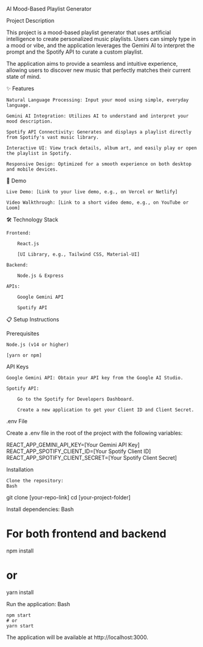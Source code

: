 AI Mood-Based Playlist Generator

Project Description

This project is a mood-based playlist generator that uses artificial intelligence to create personalized music playlists. Users can simply type in a mood or vibe, and the application leverages the Gemini AI to interpret the prompt and the Spotify API to curate a custom playlist.

The application aims to provide a seamless and intuitive experience, allowing users to discover new music that perfectly matches their current state of mind.

✨ Features

    Natural Language Processing: Input your mood using simple, everyday language.

    Gemini AI Integration: Utilizes AI to understand and interpret your mood description.

    Spotify API Connectivity: Generates and displays a playlist directly from Spotify's vast music library.

    Interactive UI: View track details, album art, and easily play or open the playlist in Spotify.

    Responsive Design: Optimized for a smooth experience on both desktop and mobile devices.

🚀 Demo

    Live Demo: [Link to your live demo, e.g., on Vercel or Netlify]

    Video Walkthrough: [Link to a short video demo, e.g., on YouTube or Loom]

🛠️ Technology Stack

    Frontend:

        React.js

        [UI Library, e.g., Tailwind CSS, Material-UI]

    Backend:

        Node.js & Express

    APIs:

        Google Gemini API

        Spotify API

📋 Setup Instructions

Prerequisites

    Node.js (v14 or higher)

    [yarn or npm]

API Keys

    Google Gemini API: Obtain your API key from the Google AI Studio.

    Spotify API:

        Go to the Spotify for Developers Dashboard.

        Create a new application to get your Client ID and Client Secret.

.env File

Create a .env file in the root of the project with the following variables:

REACT_APP_GEMINI_API_KEY=[Your Gemini API Key]
REACT_APP_SPOTIFY_CLIENT_ID=[Your Spotify Client ID]
REACT_APP_SPOTIFY_CLIENT_SECRET=[Your Spotify Client Secret]

Installation

    Clone the repository:
    Bash

git clone [your-repo-link]
cd [your-project-folder]

Install dependencies:
Bash

# For both frontend and backend
npm install
# or
yarn install

Run the application:
Bash

    npm start
    # or
    yarn start

The application will be available at http://localhost:3000.

